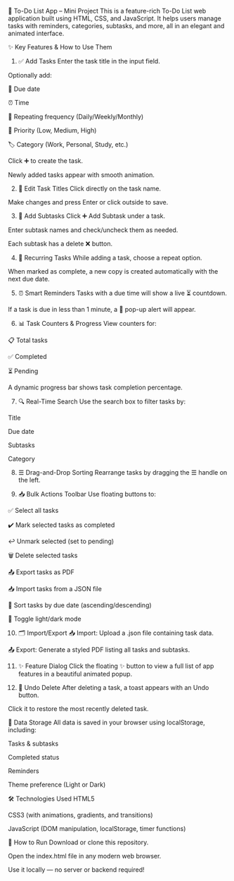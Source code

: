 📝 To-Do List App – Mini Project
This is a feature-rich To-Do List web application built using HTML, CSS, and JavaScript. It helps users manage tasks with reminders, categories, subtasks, and more, all in an elegant and animated interface.

✨ Key Features & How to Use Them
1. ✅ Add Tasks
Enter the task title in the input field.

Optionally add:

📅 Due date

⏰ Time

🔁 Repeating frequency (Daily/Weekly/Monthly)

🚦 Priority (Low, Medium, High)

🏷️ Category (Work, Personal, Study, etc.)

Click ➕ to create the task.

Newly added tasks appear with smooth animation.

2. 📌 Edit Task Titles
Click directly on the task name.

Make changes and press Enter or click outside to save.

3. 📑 Add Subtasks
Click ➕ Add Subtask under a task.

Enter subtask names and check/uncheck them as needed.

Each subtask has a delete ❌ button.

4. 🔁 Recurring Tasks
While adding a task, choose a repeat option.

When marked as complete, a new copy is created automatically with the next due date.

5. ⏰ Smart Reminders
Tasks with a due time will show a live ⏳ countdown.

If a task is due in less than 1 minute, a 🔔 pop-up alert will appear.

6. 📊 Task Counters & Progress
View counters for:

📋 Total tasks

✅ Completed

⏳ Pending

A dynamic progress bar shows task completion percentage.

7. 🔍 Real-Time Search
Use the search box to filter tasks by:

Title

Due date

Subtasks

Category

8. ☰ Drag-and-Drop Sorting
Rearrange tasks by dragging the ☰ handle on the left.

9. 📥 Bulk Actions Toolbar
Use floating buttons to:

✅ Select all tasks

✔️ Mark selected tasks as completed

↩️ Unmark selected (set to pending)

🗑️ Delete selected tasks

📤 Export tasks as PDF

📥 Import tasks from a JSON file

📅 Sort tasks by due date (ascending/descending)

🌙 Toggle light/dark mode

10. 🗂️ Import/Export
📥 Import: Upload a .json file containing task data.

📤 Export: Generate a styled PDF listing all tasks and subtasks.

11. ✨ Feature Dialog
Click the floating ✨ button to view a full list of app features in a beautiful animated popup.

12. 🔄 Undo Delete
After deleting a task, a toast appears with an Undo button.

Click it to restore the most recently deleted task.

💾 Data Storage
All data is saved in your browser using localStorage, including:

Tasks & subtasks

Completed status

Reminders

Theme preference (Light or Dark)

🛠 Technologies Used
HTML5

CSS3 (with animations, gradients, and transitions)

JavaScript (DOM manipulation, localStorage, timer functions)


🚀 How to Run
Download or clone this repository.

Open the index.html file in any modern web browser.

Use it locally — no server or backend required!
